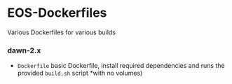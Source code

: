 # EOS-Dockerfiles
Various Dockerfiles for various builds

### dawn-2.x

- `Dockerfile` basic Dockerfile, install required dependencies and runs the provided `build.sh` script *with no volumes)
